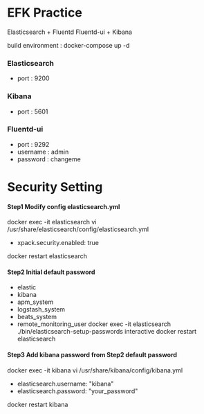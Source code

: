 # EFK Practice
Elasticsearch + Fluentd Fluentd-ui + Kibana

build environment : docker-compose up -d

### Elasticsearch
- port : 9200

### Kibana
- port : 5601

### Fluentd-ui
- port : 9292
- username : admin
- password : changeme


# Security Setting

#### Step1 Modify config elasticsearch.yml
docker exec -it elasticsearch vi /usr/share/elasticsearch/config/elasticsearch.yml
- xpack.security.enabled: true

docker restart elasticsearch


#### Step2 Initial default password
- elastic
- kibana
- apm_system
- logstash_system
- beats_system
- remote_monitoring_user
docker exec -it elasticsearch ./bin/elasticsearch-setup-passwords interactive
docker restart elasticsearch

#### Step3 Add kibana password from Step2 default password 
docker exec -it kibana vi /usr/share/kibana/config/kibana.yml
- elasticsearch.username: "kibana"
- elasticsearch.password: "your_password"

docker restart kibana  



